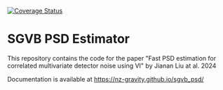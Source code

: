 [![Coverage Status](https://coveralls.io/repos/github/nz-gravity/sgvb_psd/badge.svg?branch=main)](https://coveralls.io/github/nz-gravity/sgvb_psd?branch=main)

# SGVB PSD Estimator

This repository contains the code for the paper 
"Fast PSD estimation for correlated multivariate detector noise using VI" by Jianan Liu at al. 2024

Documentation is available at https://nz-gravity.github.io/sgvb_psd/

